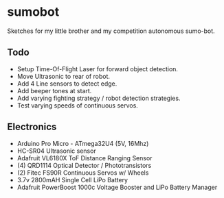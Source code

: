 # sumobot
Sketches for my little brother and my competition autonomous sumo-bot.

## Todo

- Setup Time-Of-Flight Laser for forward object detection.
- Move Ultrasonic to rear of robot.
- Add 4 Line sensors to detect edge.
- Add beeper tones at start.
- Add varying fighting strategy / robot detection strategies.
- Test varying speeds of continuous servos.

## Electronics

- Arduino Pro Micro - ATmega32U4 (5V, 16Mhz)
- HC-SR04 Ultrasonic sensor
- Adafruit VL6180X ToF Distance Ranging Sensor
- (4) QRD1114 Optical Detector / Phototransistors
- (2) Fitec FS90R Continuous Servos w/ Wheels
- 3.7v 2800mAH Single Cell LiPo Battery
- Adafruit PowerBoost 1000c Voltage Booster and LiPo Battery Manager

